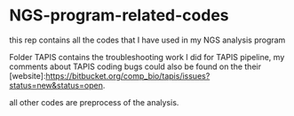 # NGS-program-related-codes
this rep contains all the codes that I have used in my NGS analysis program

Folder TAPIS contains the troubleshooting work I did for TAPIS pipeline, my comments about TAPIS coding bugs could also be found on the their [website]:https://bitbucket.org/comp_bio/tapis/issues?status=new&status=open.

all other codes are preprocess of the analysis.
